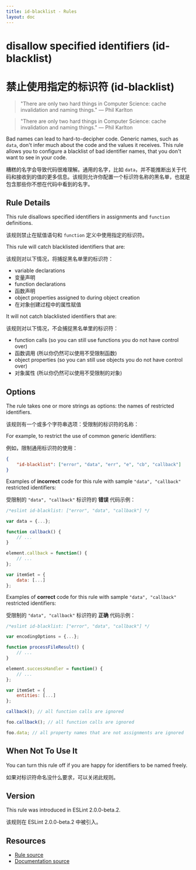 ```yaml
---
title: id-blacklist - Rules
layout: doc
---
```

<!-- Note: No pull requests accepted for this file. See README.md in the root directory for details. -->

# disallow specified identifiers (id-blacklist)

# 禁止使用指定的标识符 (id-blacklist)

> "There are only two hard things in Computer Science: cache invalidation and naming things." — Phil Karlton

> "There are only two hard things in Computer Science: cache invalidation and naming things." — Phil Karlton

Bad names can lead to hard-to-decipher code. Generic names, such as `data`, don't infer much about the code and the values it receives. This rule allows you to configure a blacklist of bad identifier names, that you don't want to see in your code.

糟糕的名字会导致代码很难理解。通用的名字，比如 `data`，并不能推断出关于代码和接收到的值的更多信息。该规则允许你配置一个标识符名称的黑名单，也就是包含那些你不想在代码中看到的名字。

## Rule Details

This rule disallows specified identifiers in assignments and `function` definitions.

该规则禁止在赋值语句和 `function` 定义中使用指定的标识符。

This rule will catch blacklisted identifiers that are:

该规则对以下情况，将捕捉黑名单里的标识符：

- variable declarations
- 变量声明
- function declarations
- 函数声明
- object properties assigned to during object creation
- 在对象创建过程中的属性赋值

It will not catch blacklisted identifiers that are:

该规则对以下情况，不会捕捉黑名单里的标识符：

- function calls (so you can still use functions you do not have control over)
- 函数调用 (所以你仍然可以使用不受限制函数)
- object properties (so you can still use objects you do not have control over)
- 对象属性 (所以你仍然可以使用不受限制的对象)

## Options

The rule takes one or more strings as options: the names of restricted identifiers.

该规则有一个或多个字符串选项：受限制的标识符的名称：

For example, to restrict the use of common generic identifiers:

例如，限制通用标识符的使用：

```json
{
    "id-blacklist": ["error", "data", "err", "e", "cb", "callback"]
}
```

Examples of **incorrect** code for this rule with sample `"data", "callback"` restricted identifiers:

受限制的 `"data", "callback"` 标识符的 **错误** 代码示例：

```js
/*eslint id-blacklist: ["error", "data", "callback"] */

var data = {...};

function callback() {
    // ...
}

element.callback = function() {
    // ...
};

var itemSet = {
    data: [...]
};
```

Examples of **correct** code for this rule with sample `"data", "callback"` restricted identifiers:

受限制的 `"data", "callback"` 标识符的 **正确** 代码示例：

```js
/*eslint id-blacklist: ["error", "data", "callback"] */

var encodingOptions = {...};

function processFileResult() {
    // ...
}

element.successHandler = function() {
    // ...
};

var itemSet = {
    entities: [...]
};

callback(); // all function calls are ignored

foo.callback(); // all function calls are ignored

foo.data; // all property names that are not assignments are ignored
```

## When Not To Use It

You can turn this rule off if you are happy for identifiers to be named freely.

如果对标识符命名没什么要求，可以关闭此规则。

## Version

This rule was introduced in ESLint 2.0.0-beta.2.

该规则在 ESLint 2.0.0-beta.2 中被引入。

## Resources

* [Rule source](https://github.com/eslint/eslint/tree/master/lib/rules/id-blacklist.js)
* [Documentation source](https://github.com/eslint/eslint/tree/master/docs/rules/id-blacklist.md)
